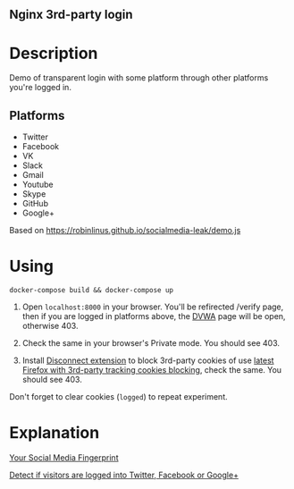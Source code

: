## Nginx 3rd-party login

# Description

Demo of transparent login with some platform through other platforms you're logged in.

## Platforms

- Twitter
- Facebook
- VK
- Slack
- Gmail
- Youtube
- Skype
- GitHub
- Google+

Based on https://robinlinus.github.io/socialmedia-leak/demo.js

# Using

	docker-compose build && docker-compose up

1. Open `localhost:8000` in your browser. You'll be refirected /verify page, then if you are logged in platforms above, the [DVWA](http://www.dvwa.co.uk/) page will be open, otherwise 403.

2. Check the same in your browser's Private mode. You should see 403.

3. Install [Disconnect extension](https://disconnect.me/#about) to block 3rd-party cookies of use [latest Firefox with 3rd-party tracking cookies blocking](https://blog.mozilla.org/blog/2019/09/03/todays-firefox-blocks-third-party-tracking-cookies-and-cryptomining-by-default/), check the same. You should see 403.

Don't forget to clear cookies (`logged`) to repeat experiment.

# Explanation

[Your Social Media Fingerprint](https://robinlinus.github.io/socialmedia-leak/)

[Detect if visitors are logged into Twitter, Facebook or Google+](https://www.tomanthony.co.uk/blog/detect-visitor-social-networks/)
